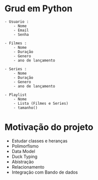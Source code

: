 # Grud em Python

    - Usuario :
        - Nome
        - Email
        - Senha

    - Filmes : 
        - Nome
        - Duração
        - Genero
        - ano de lançamento

    - Series : 
        - Nome
        - Duração
        - Genero
        - ano de lançamento

    - Playlist
        - Nome
        - Lista (Filmes e Series)
        - tamanho()

# Motivação do projeto

- Estudar classes e heranças
- Polimorfismo
- Data Model
- Duck Typing
- Abistração
- Relacionamento
- Integração com Bando de dados